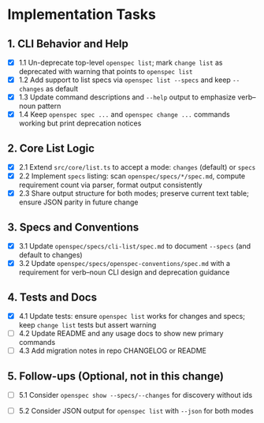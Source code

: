 # Implementation Tasks

## 1. CLI Behavior and Help
- [x] 1.1 Un-deprecate top-level `openspec list`; mark `change list` as deprecated with warning that points to `openspec list`
- [x] 1.2 Add support to list specs via `openspec list --specs` and keep `--changes` as default
- [x] 1.3 Update command descriptions and `--help` output to emphasize verb–noun pattern
- [x] 1.4 Keep `openspec spec ...` and `openspec change ...` commands working but print deprecation notices

## 2. Core List Logic
- [x] 2.1 Extend `src/core/list.ts` to accept a mode: `changes` (default) or `specs`
- [x] 2.2 Implement `specs` listing: scan `openspec/specs/*/spec.md`, compute requirement count via parser, format output consistently
- [x] 2.3 Share output structure for both modes; preserve current text table; ensure JSON parity in future change

## 3. Specs and Conventions
- [x] 3.1 Update `openspec/specs/cli-list/spec.md` to document `--specs` (and default to changes)
- [x] 3.2 Update `openspec/specs/openspec-conventions/spec.md` with a requirement for verb–noun CLI design and deprecation guidance

## 4. Tests and Docs
- [x] 4.1 Update tests: ensure `openspec list` works for changes and specs; keep `change list` tests but assert warning
- [ ] 4.2 Update README and any usage docs to show new primary commands
- [ ] 4.3 Add migration notes in repo CHANGELOG or README

## 5. Follow-ups (Optional, not in this change)
- [ ] 5.1 Consider `openspec show --specs/--changes` for discovery without ids
- [ ] 5.2 Consider JSON output for `openspec list` with `--json` for both modes


